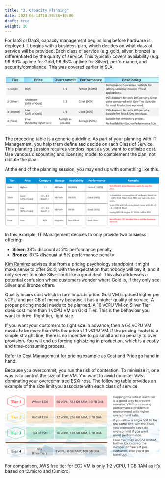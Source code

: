 ```yaml
---
title: "3. Capacity Planning"
date: 2021-06-14T10:50:58+10:00
draft: true
weight: 30
---
```


For IaaS or DaaS, capacity management begins long before hardware is deployed. It begins with a business plan, which decides on what class of service will be provided. Each class of service (e.g. gold, silver, bronze) is differentiated by the quality of service. This typically covers availability (e.g. 99.99% uptime for Gold, 99.95% uptime for Silver), performance, and security/compliance. This was covered earlier in SLA. 

![](1.3.3-fig-1.png)

The preceding table is a generic guideline. As part of your planning with IT Management, you help them define and decide on each Class of Service. This planning session requires vendors input as you want to optimize cost. Use vendors discounting and licensing model to complement the plan, not dictate the plan.

At the end of the planning session, you may end up with something like this. 

![](1.3.3-fig-2.png)

In this example, IT Management decides to only provide two business offering:

- **Silver**: 33% discount at 2% performance penalty
- **Bronze**: 67% discount at 5% performance penalty

[Kim Ramirez](https://www.linkedin.com/in/kimkiser1/) advises that from a pricing psychology standpoint it might make sense to offer Gold, with the expectation that nobody will buy it, and it only serves to make Silver look like a good deal. This also addresses a potential confusion where customers wonder where Gold is, if they only see Silver and Bronze offers. 

Quality incurs cost which in turn impacts price. Gold VM is priced higher per vCPU and per GB of memory because it has a higher quality of service. A proper pricing model needs to be planned. A 16 vCPU VM on Silver Tier does cost more than 1 vCPU VM on Gold Tier. This is the behaviour you want to drive. Right tier, right size.

If you want your customers to right size in advance, then a 64 vCPU VM needs to be more than 64x the price of 1 vCPU VM. If the pricing model is a simple straight line, there is no incentive to go small and no penalty to over provision. You will end up forcing rightsizing in production, which is a costly and time-consuming process. 

Refer to Cost Management for pricing example as Cost and Price go hand in hand. 

Because you overcommit, you run the risk of contention. To minimize it, one way is to control the size of the VM. You want to avoid monster VMs dominating your overcommitted ESXi host. The following table provides an example of the size limit you associate with each class of service. 

![](1.3.3-fig-3.png)

For comparison, [AWS free tier](https://aws.amazon.com/free/) for EC2 VM is only 1-2 vCPU, 1 GB RAM as it’s based on t2.micro and t3.micro.